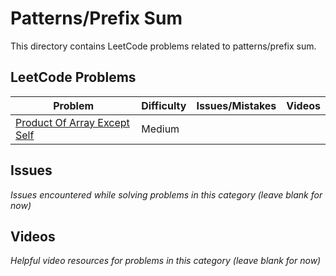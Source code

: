 # Patterns/Prefix Sum

This directory contains LeetCode problems related to patterns/prefix sum.

## LeetCode Problems

| Problem | Difficulty | Issues/Mistakes | Videos |
|---------|------------|-----------------|--------|
| [Product Of Array Except Self](https://leetcode.com/problems/product-of-array-except-self/) | Medium | | |

## Issues
*Issues encountered while solving problems in this category (leave blank for now)*

## Videos  
*Helpful video resources for problems in this category (leave blank for now)*